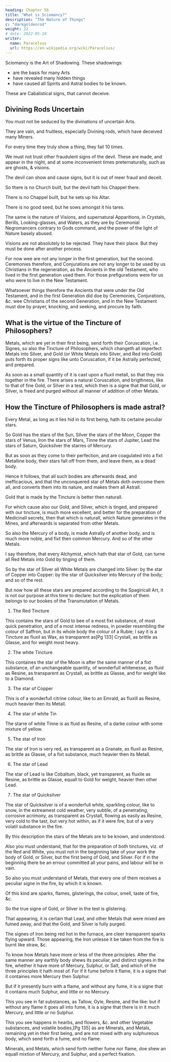 ```yaml
---
heading: Chapter 5b
title: "What is Sciomancy?"
description: "The Nature of Things"
c: "darkgoldenrod"
weight: 22
# date: 2022-05-18
writer:
  name: Paracelsus
  url: https://en.wikipedia.org/wiki/Paracelsus/
---
```




Sciomancy is the Art of Shadowing. These shadowings:
- are the basis for many Arts
- have revealed many hidden things
- have caused all Spirits and Astral bodies to be known.

These are Cabalistical signs, that cannot deceive.

<!-- , and therefore diligently to bee taken notice of. -->


## Divining Rods Uncertain

<!-- You must therefore take heed that you suffer not your selves to be  -->
You must not be seduced by the divinations of uncertain Arts.

They are vain, and fruitless, especially Divining rods, which have deceived many Miners. 

For every time they truly show a thing, they fail 10 times.

We must not trust other fraudulent signs of the devil. These are made, and appear in the night, and at some inconvenient times preternaturally, such as are ghosts, & visions.

The devil can show and cause signs, but it is out of meer fraud and deceit.

So there is no Church built, but the devil hath his Chappel there. 

There is no Chappel built, but he sets up his Altar. 

There is no good seed, but he sows amongst it his tares. 

The same is the nature of Visions, and supernatural Apparitions, in Crystals, Berills, Looking-glasses, and Waters, as they are by Ceremonial Negromancers contrary to Gods command, and the power of the light of Nature basely abused.

Visions are not absolutely to be rejected. They have their place. But they must be done after another process. 

For now wee are not any longer in the first generation, but the second. Ceremonies therefore, and Conjurations are not any longer to be used by us Christians in the regeneration, as the Ancients in the old Testament, who lived in the first generation used them. For those prefigurations were for us who were to live in the New Testament.

Whatsoever things therefore the Ancients that were under the Old Testament, and in the first Generation did doe by Ceremonies, Conjurations, &c. wee Christians of the second Generation, and in the New Testament must doe by prayer, knocking, and seeking, and procure by faith.

<!-- ## The 3 chief points of the foundations of Magick and Cabalie -->

<!-- In these 3 chief points consists all the foundation of the Magicall, and Cabalisticall Art, by which wee may obtain whatsoever we desire, so that to us Christians nothing is impossible. -->

<!-- But wee shall desist to treat here of more things concerning these and other monuments of Cabalie, spoken of sufficiently in the book of Visions. 

I refer you thither, that you may see how wonderfully Christ the Son of God works by his Angels in us Christians, and the faithfull, and how brotherly he is conversant with us. Whence we are the true Angels, and members of Christ, as he is our head, as he  is in us, so we live in him, as is taught in the booke of the Lords Supper. -->

## What is the virtue of the Tincture of Philosophers?

<!-- But to returne to our purpose concerning Minerall signes, and especially concerning the Coruscation of Metalline veins, we must know, that as  -->

Metals, which are yet in their first being, send forth their Coruscation, i.e. Signes, so also the Tincture of Philosophers, which changeth all imperfect Metals into Silver, and Gold (or White Metals into Silver, and Red into Gold) puts forth its proper signs like unto Coruscation, if it be Astrally perfected, and prepared. 

As soon as a small quantity of it is cast upon a fluxil metall, so that they mix together in the fire. There arises a natural Coruscation, and brigthness, like to that of fine Gold, or Silver in a test, which then is a signe that that Gold, or Silver, is freed and purged without all manner of addition of other Metals.

## How the Tincture of Philosophers is made astral?

<!-- But how the Tincture of Philosophers is made Astrall, you must conceive it after this manner: -->

Every Metal, as long as it lies hid in its first being, hath its certaine peculiar stars.

So Gold has the stars of the Sun, Silver the stars of the Moon, Copper the stars of Venus, Iron the stars of Mars, Tinne the stars of Jupiter, Lead the stars of Saturn, Quicksilver the starres of Mercury.

But as soon as they come to their perfection, and are coagulated into a fixt Metalline body, their stars fall off from them, and leave them, as a dead body.

Hence it follows, that all such bodies are afterwards dead, and inefficacious, and that the unconquered star of Metals doth overcome them all, and converts them into its nature, and makes them all Astrall.

Gold that is made by the Tincture is better then naturall.

For which cause also our Gold, and Silver, which is tinged, and prepared with our tincture, is much more excellent, and better for the preparation of Medicinall secrets, then that which is naturall, which Nature generates in the Mines, and afterwards is separated from other Metals.

So also the Mercury of a body, is made Astrally of another body, and is much more noble, and fixt then common Mercury. And so of the other Metals.

I say therefore, that every Alchymist, which hath that star of Gold, can turne all Red Metals into Gold by tinging of them.

So by the star of Silver all White Metals are changed into Silver: by the star of Copper into Copper: by the star of Quicksilver into Mercury of the body; and so of the rest.

But now how all these stars are prepared according to the Spagiricall Art, it is not our purpose at this time to declare: but the explication of them belongs to our bookes of the Transmutation of Metals.



1. The Red Tincture

This contains the stars of Gold to bee of a most fixt substance, of most quick penetration, and of a most intense redness, in powder resembling the colour of Saffron, but in its whole body the colour of a Rubie; I say it is a Tincture as fluxil as Wax, as transparent as[Pg 133] Crystall, as brittle as Glasse, and for weight most heavy.

2. The white Tincture 

This containes the star of the Moon is after the same manner of a fixt substance, of an unchangeable quantity, of wonderfull whitenesse, as fluid as Resine, as transparent as Crystall, as brittle as Glasse, and for weight like to a Diamond.

3. The star of Copper

This is of a wonderfull citrine colour, like to an Emrald, as fluxill as Resine, much heavier then its Metall.

4. The star of white Tin

The starre of white Tinne is as fluid as Resine, of a darke colour with some mixture of yellow.

5. The star of Iron

The star of Iron is very red, as transparent as a Granate, as fluxil as Resine, as brittle as Glasse, of a fixt substance, much heavier then its Metall.

6. The star of Lead

The star of Lead is like Cobaltum, black, yet transparent, as fluxile as Resine, as brittle as Glasse, equall to Gold for weight, heavier then other Lead.

7. The star of Quicksilver

The star of Quicksilver is of a wonderfull white, sparkling colour, like to snow, in the extreamest cold weather, very subtile, of a penetrating, corrosive acrimony, as transparent as Crystall, flowing as easily as Resine, very cold to the tast, but very hot within, as if it were fire, but of a very volatil substance in the fire.

By this description the stars of the Metals are to be known, and understood.

Also you must understand, that for the preparation of both tinctures, viz. of the Red and White, you must not in the beginning take of your work the body of Gold, or Silver, but the first being of Gold, and Silver. For if in the beginning there be an errour committed all your pains, and labour will be in vain.

So also you must understand of Metals, that every one of them receives a peculiar signe in the fire, by which it is known.

Of this kind are sparks, flames, glisterings, the colour, smell, taste of fire, &c.

So the true signe of Gold, or Silver in the test is glistering.

That appearing, it is certain that Lead, and other Metals that were mixed are fumed away, and that the Gold, and Silver is fully purged.

The signes of Iron being red hot in the furnace, are cleer transparent sparks flying upward. Those appearing, the Iron unlesse it be taken from the fire is burnt like straw, &c.

To know how Metals have more or less of the three principles.
After the same manner any earthly body shews its peculiar, and distinct signes in the fire, whether it have more of Mercury, Sulphur, or Salt, and which of the three principles it hath most of. For if it fume before it flame, it is a signe that it containes more Mercury then Sulphur.

But if it presently burn with a flame, and without any fume, it is a signe that it contains much Sulphur, and little or no Mercury.

This you see in fat substances, as Tallow, Oyle, Resine, and the like: but if without any flame it goes all into fume, it is a signe that there is in it much Mercury, and little or no Sulphur.

This you see happens in hearbs, and flowers, &c. and other Vegetable substances, and volatile bodies,[Pg 135] as are Minerals, and Metals, remaining yet in their first being, and are not mixed with any sulphureous body, which send forth a fume, and no flame.

Minerals, and Metals, which send forth neither fume nor flame, doe shew an equall mixtion of Mercury, and Sulphur, and a perfect fixation.

